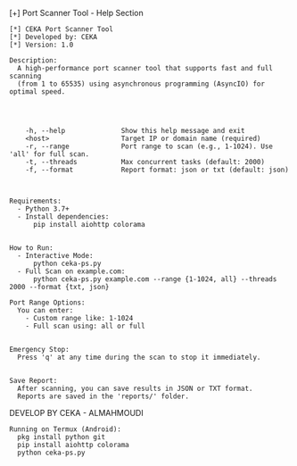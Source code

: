 
[+] Port Scanner Tool - Help Section

    [*] CEKA Port Scanner Tool
    [*] Developed by: CEKA
    [*] Version: 1.0

    Description:
      A high-performance port scanner tool that supports fast and full scanning
      (from 1 to 65535) using asynchronous programming (AsyncIO) for optimal speed.


    

        -h, --help              Show this help message and exit
        <host>                  Target IP or domain name (required)
        -r, --range             Port range to scan (e.g., 1-1024). Use 'all' for full scan.
        -t, --threads           Max concurrent tasks (default: 2000)
        -f, --format            Report format: json or txt (default: json)

        

    Requirements:
      - Python 3.7+
      - Install dependencies:
          pip install aiohttp colorama


    How to Run:
      - Interactive Mode:
          python ceka-ps.py
      - Full Scan on example.com:
          python ceka-ps.py example.com --range {1-1024, all} --threads 2000 --format {txt, json}

    Port Range Options:
      You can enter:
        - Custom range like: 1-1024
        - Full scan using: all or full
    

    Emergency Stop:
      Press 'q' at any time during the scan to stop it immediately.
    

    Save Report:
      After scanning, you can save results in JSON or TXT format.
      Reports are saved in the 'reports/' folder.


DEVELOP BY CEKA - ALMAHMOUDI

    Running on Termux (Android):
      pkg install python git
      pip install aiohttp colorama
      python ceka-ps.py
